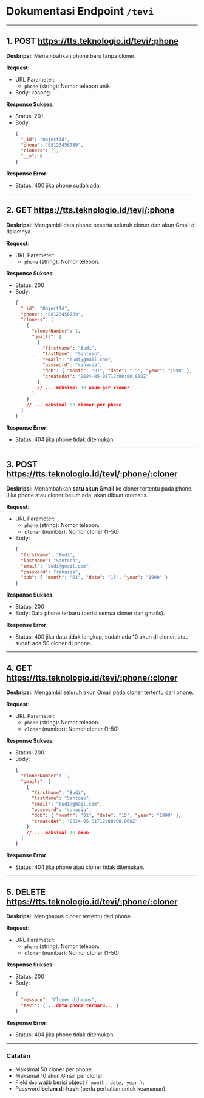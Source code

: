 # Dokumentasi Endpoint `/tevi`

---

## 1. POST https://tts.teknologio.id/tevi/:phone
**Deskripsi:**
Menambahkan phone baru tanpa cloner.

**Request:**
- URL Parameter:
  - `phone` (string): Nomor telepon unik.
- Body: kosong

**Response Sukses:**
- Status: 201
- Body:
  ```json
  {
    "_id": "ObjectId",
    "phone": "08123456789",
    "cloners": [],
    "__v": 0
  }
  ```

**Response Error:**
- Status: 400 jika phone sudah ada.

---

## 2. GET https://tts.teknologio.id/tevi/:phone
**Deskripsi:**
Mengambil data phone beserta seluruh cloner dan akun Gmail di dalamnya.

**Request:**
- URL Parameter:
  - `phone` (string): Nomor telepon.

**Response Sukses:**
- Status: 200
- Body:
  ```json
  {
    "_id": "ObjectId",
    "phone": "08123456789",
    "cloners": [
      {
        "clonerNumber": 1,
        "gmails": [
          {
            "firstName": "Budi",
            "lastName": "Santoso",
            "email": "budi@gmail.com",
            "password": "rahasia",
            "dob": { "month": "01", "date": "15", "year": "1990" },
            "createdAt": "2024-05-01T12:00:00.000Z"
          }
          // ... maksimal 10 akun per cloner
        ]
      }
      // ... maksimal 50 cloner per phone
    ]
  }
  ```

**Response Error:**
- Status: 404 jika phone tidak ditemukan.

---

## 3. POST https://tts.teknologio.id/tevi/:phone/:cloner
**Deskripsi:**
Menambahkan **satu akun Gmail** ke cloner tertentu pada phone.
Jika phone atau cloner belum ada, akan dibuat otomatis.

**Request:**
- URL Parameter:
  - `phone` (string): Nomor telepon.
  - `cloner` (number): Nomor cloner (1-50).
- Body:
  ```json
  {
    "firstName": "Budi",
    "lastName": "Santoso",
    "email": "budi@gmail.com",
    "password": "rahasia",
    "dob": { "month": "01", "date": "15", "year": "1990" }
  }
  ```

**Response Sukses:**
- Status: 200
- Body: Data phone terbaru (berisi semua cloner dan gmails).

**Response Error:**
- Status: 400 jika data tidak lengkap, sudah ada 10 akun di cloner, atau sudah ada 50 cloner di phone.

---

## 4. GET https://tts.teknologio.id/tevi/:phone/:cloner
**Deskripsi:**
Mengambil seluruh akun Gmail pada cloner tertentu dari phone.

**Request:**
- URL Parameter:
  - `phone` (string): Nomor telepon.
  - `cloner` (number): Nomor cloner (1-50).

**Response Sukses:**
- Status: 200
- Body:
  ```json
  {
    "clonerNumber": 1,
    "gmails": [
      {
        "firstName": "Budi",
        "lastName": "Santoso",
        "email": "budi@gmail.com",
        "password": "rahasia",
        "dob": { "month": "01", "date": "15", "year": "1990" },
        "createdAt": "2024-05-01T12:00:00.000Z"
      }
      // ... maksimal 10 akun
    ]
  }
  ```

**Response Error:**
- Status: 404 jika phone atau cloner tidak ditemukan.

---

## 5. DELETE https://tts.teknologio.id/tevi/:phone/:cloner
**Deskripsi:**
Menghapus cloner tertentu dari phone.

**Request:**
- URL Parameter:
  - `phone` (string): Nomor telepon.
  - `cloner` (number): Nomor cloner (1-50).

**Response Sukses:**
- Status: 200
- Body:
  ```json
  {
    "message": "Cloner dihapus",
    "tevi": { ...data phone terbaru... }
  }
  ```

**Response Error:**
- Status: 404 jika phone tidak ditemukan.

---

### Catatan
- Maksimal 50 cloner per phone.
- Maksimal 10 akun Gmail per cloner.
- Field `dob` wajib berisi object `{ month, date, year }`.
- Password **belum di-hash** (perlu perhatian untuk keamanan). 